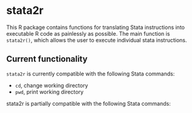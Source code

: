 # stata2r
This R package contains functions for translating Stata instructions into executable R code as painlessly as possible. The main function is `stata2r()`, which allows the user to execute individual stata instructions.

## Current functionality
`stata2r` is currently compatible with the following Stata commands:
* `cd`, change working directory
* `pwd`, print working directory

stata2r is partially compatible with the following Stata commands:
